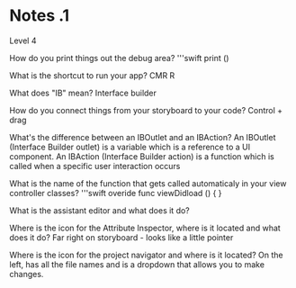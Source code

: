 # Notes .1
Level 4 

How do you print things out the debug area?
'''swift
print ()

What is the shortcut to run your app?
CMR R

What does "IB" mean?
Interface builder 

How do you connect things from your storyboard to your code?
Control + drag 

What's the difference between an IBOutlet and an IBAction?
An IBOutlet (Interface Builder outlet) is a variable which is a reference to a UI component.
An IBAction (Interface Builder action) is a function which is called when a specific user interaction occurs

What is the name of the function that gets called automaticaly in your view controller classes?
'''swift
overide func viewDidload () {
}

What is the assistant editor and what does it do?

Where is the icon for the Attribute Inspector, where is it located and what does it do?
Far right on storyboard - looks like a little pointer 

Where is the icon for the project navigator and where is it located?
On the left, has all the file names and is a dropdown that allows you to make changes.
